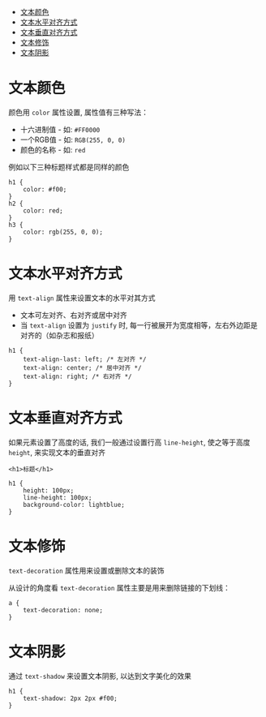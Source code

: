 <!--
 * @Author: shenxh
 * @Date: 2021-12-13 17:08:02
 * @LastEditors: shenxh
 * @LastEditTime: 2021-12-13 17:08:03
 * @Description: CSS 文本
-->

- [文本颜色](#文本颜色)
- [文本水平对齐方式](#文本水平对齐方式)
- [文本垂直对齐方式](#文本垂直对齐方式)
- [文本修饰](#文本修饰)
- [文本阴影](#文本阴影)

# 文本颜色
颜色用 `color` 属性设置, 属性值有三种写法：
+ 十六进制值 - 如: `#FF0000`
+ 一个RGB值 - 如: `RGB(255, 0, 0)`
+ 颜色的名称 - 如: `red`

例如以下三种标题样式都是同样的颜色
```
h1 {
    color: #f00;
}
h2 {
    color: red;
}
h3 {
    color: rgb(255, 0, 0);
}
```

# 文本水平对齐方式
用 `text-align` 属性来设置文本的水平对其方式

+ 文本可左对齐、右对齐或居中对齐
+ 当 `text-align` 设置为 `justify` 时, 每一行被展开为宽度相等，左右外边距是对齐的（如杂志和报纸）
```
h1 {
    text-align-last: left; /* 左对齐 */
    text-align: center; /* 居中对齐 */
    text-align: right; /* 右对齐 */
}
```

# 文本垂直对齐方式
如果元素设置了高度的话, 我们一般通过设置行高 `line-height`, 使之等于高度 `height`, 来实现文本的垂直对齐

```
<h1>标题</h1>
```
```
h1 {
    height: 100px;
    line-height: 100px;
    background-color: lightblue;
}
```

# 文本修饰
`text-decoration` 属性用来设置或删除文本的装饰

从设计的角度看 `text-decoration` 属性主要是用来删除链接的下划线：
```
a {
    text-decoration: none;
}
```

# 文本阴影
通过 `text-shadow` 来设置文本阴影, 以达到文字美化的效果
```
h1 {
    text-shadow: 2px 2px #f00;
}
```
